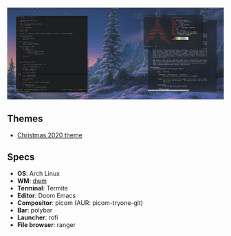 ![Preview](preview.png)

## Themes
 - [Christmas 2020 theme](https://github.com/E-Almqvist/dotfiles/tree/xmastheme)

## Specs
 - **OS**: Arch Linux
 - **WM**: [dwm](http://github.com/E-Almqvist/dwm) 
 - **Terminal**: Termite
 - **Editor**: Doom Emacs
 - **Compositor**: picom (AUR: picom-tryone-git)
 - **Bar**: polybar
 - **Launcher**: rofi
 - **File browser**: ranger
